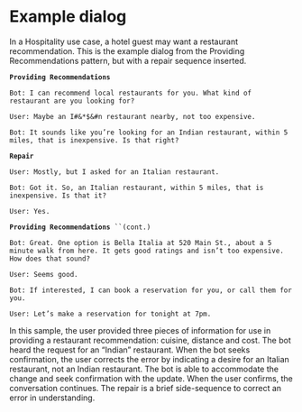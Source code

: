 # Example dialog

In a Hospitality use case, a hotel guest may want a restaurant recommendation. This is the example dialog from the Providing Recommendations pattern, but with a repair sequence inserted.

**`Providing Recommendations`**

`Bot: I can recommend local restaurants for you. What kind of restaurant are you looking for?`

`User: Maybe an I#&*$&#n restaurant nearby, not too expensive.`&#x20;

`Bot: It sounds like you’re looking for an Indian restaurant, within 5 miles, that is inexpensive. Is that right?`

**`Repair`**

`User: Mostly, but I asked for an Italian restaurant.`&#x20;

`Bot: Got it. So, an Italian restaurant, within 5 miles, that is inexpensive. Is that it?`

`User: Yes.`&#x20;

**`Providing Recommendations`**` ``(cont.)`

`Bot: Great. One option is Bella Italia at 520 Main St., about a 5 minute walk from here. It gets good ratings and isn’t too expensive. How does that sound?`

`User: Seems good.`&#x20;

`Bot: If interested, I can book a reservation for you, or call them for you.`

`User: Let’s make a reservation for tonight at 7pm.`&#x20;

In this sample, the user provided three pieces of information for use in providing a restaurant recommendation: cuisine, distance and cost. The bot heard the request for an “Indian” restaurant. When the bot seeks confirmation, the user corrects the error by indicating a desire for an Italian restaurant, not an Indian restaurant. The bot is able to accommodate the change and seek confirmation with the update. When the user confirms, the conversation continues. The repair is a brief side-sequence to correct an error in understanding.
